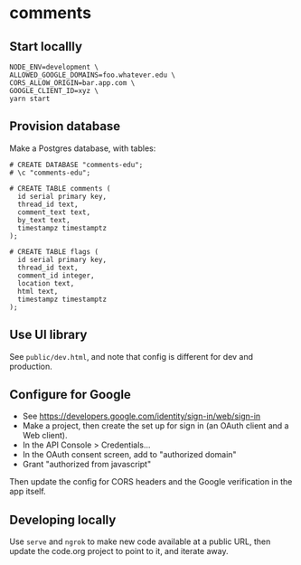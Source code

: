 # comments

## Start locallly

```
NODE_ENV=development \
ALLOWED_GOOGLE_DOMAINS=foo.whatever.edu \
CORS_ALLOW_ORIGIN=bar.app.com \
GOOGLE_CLIENT_ID=xyz \
yarn start
```

## Provision database

Make a Postgres database, with tables:
```
# CREATE DATABASE "comments-edu";
# \c "comments-edu";

# CREATE TABLE comments (
  id serial primary key,
  thread_id text,
  comment_text text,
  by_text text,
  timestampz timestamptz
);

# CREATE TABLE flags (
  id serial primary key,
  thread_id text,
  comment_id integer,
  location text,
  html text,
  timestampz timestamptz
);
```

## Use UI library
See `public/dev.html`, and note that config is different for dev and production.


## Configure for Google
- See https://developers.google.com/identity/sign-in/web/sign-in
- Make a project, then create the set up for sign in (an OAuth client and a Web client).
- In the API Console > Credentials...
- In the OAuth consent screen, add to "authorized domain"
- Grant "authorized from javascript"

Then update the config for CORS headers and the Google verification in the app itself.

## Developing locally
Use `serve` and `ngrok` to make new code available at a public URL, then update the code.org project to point to it, and iterate away.